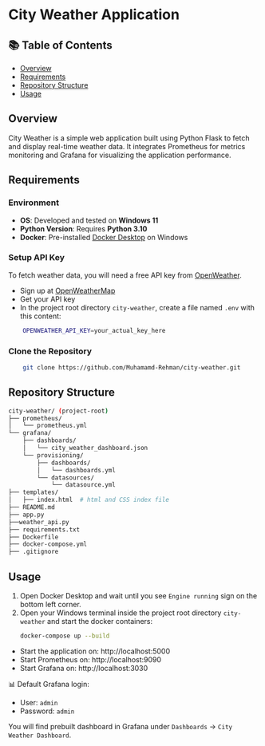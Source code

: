 # City Weather Application

## 📚 Table of Contents

- [Overview](#overview)
- [Requirements](#requirements)
- [Repository Structure](#repository-structure)
- [Usage](#usage)

## Overview
City Weather is a simple web application built using Python Flask to fetch and display real-time weather data. It integrates Prometheus for metrics monitoring and Grafana for visualizing the application performance.

## Requirements

### Environment
- **OS**: Developed and tested on **Windows 11**
- **Python Version**: Requires **Python 3.10**
- **Docker**: Pre-installed [Docker Desktop](https://docs.docker.com/desktop/setup/install/windows-install/) on Windows

### Setup API Key
To fetch weather data, you will need a free API key from [OpenWeather](https://openweathermap.org/).
- Sign up at [OpenWeatherMap](https://openweathermap.org/api)
- Get your API key
- In the project root directory `city-weather`, create a file named `.env` with this content:
```bash
    OPENWEATHER_API_KEY=your_actual_key_here
```

### Clone the Repository

```bash
    git clone https://github.com/Muhamamd-Rehman/city-weather.git
```

## Repository Structure

```bash
city-weather/ (project-root)
├── prometheus/
│   └── prometheus.yml
└── grafana/
    ├── dashboards/
    │   └── city_weather_dashboard.json
    └── provisioning/
        ├── dashboards/
        │   └── dashboards.yml
        └── datasources/
            └── datasource.yml                        
├── templates/
│   ├── index.html  # html and CSS index file   
├── README.md   
├── app.py 
├──weather_api.py 
├── requirements.txt
├── Dockerfile
├── docker-compose.yml
├── .gitignore  
```

## Usage
1. Open Docker Desktop and wait until you see `Engine running` sign on the bottom left corner.
2. Open your Windows terminal inside the project root directory `city-weather` and start the docker containers:
    ```bash
    docker-compose up --build
    ```

- Start the application on: http://localhost:5000
- Start Prometheus on: http://localhost:9090
- Start Grafana on: http://localhost:3030

📊 Default Grafana login:
- User: `admin`
- Password: `admin`

You will find prebuilt dashboard in Grafana under `Dashboards` → `City Weather Dashboard`.
